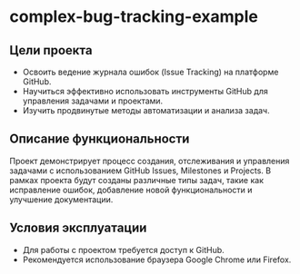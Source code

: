 # complex-bug-tracking-example

## Цели проекта
- Освоить ведение журнала ошибок (Issue Tracking) на платформе GitHub.
- Научиться эффективно использовать инструменты GitHub для управления задачами и проектами.
- Изучить продвинутые методы автоматизации и анализа задач.

## Описание функциональности
Проект демонстрирует процесс создания, отслеживания и управления задачами с использованием GitHub Issues, Milestones и Projects. В рамках проекта будут созданы различные типы задач, такие как исправление ошибок, добавление новой функциональности и улучшение документации.

## Условия эксплуатации
- Для работы с проектом требуется доступ к GitHub.
- Рекомендуется использование браузера Google Chrome или Firefox.
